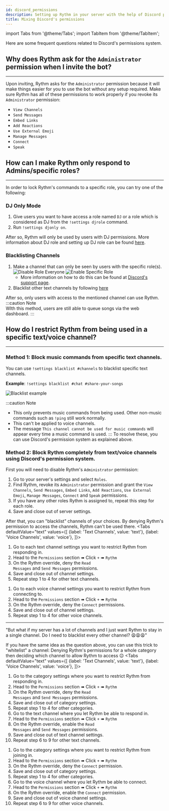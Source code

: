 ```yaml
---
id: discord_permissions
description: Setting up Rythm in your server with the help of Discord permissions.
title: Mixing Discord's permissions
---
```


import Tabs from '@theme/Tabs';
import TabItem from '@theme/TabItem';

Here are some frequent questions related to Discord's permissions system.

## Why does Rythm ask for the `Administrator` permission when I invite the bot?
---
Upon inviting, Rythm asks for the `Administrator` permission because it will make things easier for you to use the bot without any setup required. Make sure Rythm has all of these permissions to work properly if you revoke its `Administrator` permission:
- `View Channels`
- `Send Messages`
- `Embed Links`
- `Add Reactions`
- `Use External Emoji`
- `Manage Messages`
- `Connect`
- `Speak`

## How can I make Rythm only respond to Admins/specific roles?
---
In order to lock Rythm's commands to a specific role, you can try one of the following:

### DJ Only Mode
 1. Give users you want to have access a role named `DJ` or a role which is considered as DJ from the `!settings djrole` command.
 2. Run `!settings djonly on`.

After so, Rythm will only be used by users with DJ permissions. More information about DJ role and setting up DJ role can be found [here](/dj_role).

### Blacklisting Channels
 1. Make a channel that can only be seen by users with the specific role(s).<br/>
    ![Disable Role Everyone](/img/docs/perms/role-everyone.png)
    ![Enable Specific Role](/img/docs/perms/role.png)
    - More information on how to do this can be found at [Discord's support page](https://support.discord.com/hc/en-us/articles/206029707).
 2. Blacklist other text channels by following [here](/permissions#how-do-i-restrict-rythm-from-being-used-in-a-specific-textvoice-channel)

After so, only users with access to the mentioned channel can use Rythm.
:::caution Note   
WIth this method, users are still able to queue songs via the web dashboard.
:::

## How do I restrict Rythm from being used in a specific text/voice channel?
---
### Method 1: Block music commands from specific text channels.
You can use `!settings blacklist #channels` to blacklist specific text channels.

**Example**: `!settings blacklist #chat #share-your-songs`

![Blacklist example](/img/docs/settings/blacklist-text-channel-example.png)

:::caution Note
   - This only prevents music commands from being used. Other non-music commands such as `!ping` still work normally.
   - This can't be applied to voice channels.
   - The message `This channel cannot be used for music commands` will appear every time a music command is used.
:::
To resolve these, you can use Discord's permission system as explained above.

### Method 2: Block Rythm completely from text/voice channels using Discord's permission system.
First you will need to disable Rythm's `Administrator` permission:

1. Go to your server's settings and select <code>Roles</code>.
2. Find Rythm, revoke its <code>Administrator</code> permission and grant the <code>View Channels</code>, <code>Send Messages</code>, <code>Embed Links</code>, <code>Add Reactions</code>, <code>Use External Emoji</code>, <code>Manage Messages</code>, <code>Connect</code> and <code>Speak</code> permissions.
3. If you have any other roles Rythm is assigned to, repeat this step for each role.
4. Save and close out of server settings.

After that, you can "blacklist" channels of your choices. By denying Rythm's permission to access the channels, Rythm can't be used there.
<Tabs
  defaultValue="text"
  values={[
    {label: 'Text Channels', value: 'text'},
    {label: 'Voice Channels', value: 'voice'},
  ]}>
  <TabItem value="text">
    <ol type="1">
      <li>Go to each text channel settings you want to restrict Rythm from responding in.</li>
      <li>Head to the <code>Permissions</code> section ➠ Click <code>+</code> ➠ <code>Rythm</code></li>
      <li>On the Rythm override, deny the <code>Read Messages</code> and <code>Send Messages</code> permissions.</li>
      <li>Save and close out of channel settings.</li>
      <li>Repeat step 1 to 4 for other text channels.</li>
    </ol>
  </TabItem>
  <TabItem value="voice">
    <ol type="1">
      <li>Go to each voice channel settings you want to restrict Rythm from connecting to.</li>
      <li>Head to the <code>Permissions</code> section ➠ Click <code>+</code> ➠ <code>Rythm</code></li>
      <li>On the Rythm override, deny the <code>Connect</code> permissions.</li>
      <li>Save and close out of channel settings.</li>
      <li>Repeat step 1 to 4 for other voice channels.</li>
    </ol>
  </TabItem>
</Tabs>

---
"But what if my server has a lot of channels and I just want Rythm to stay in a single channel. Do I need to blacklist every other channel? 😩😩😩"

If you have the same idea as the question above, you can use this trick to "whitelist" a channel: Denying Rythm's permissions for a whole category then deciding which channel to allow Rythm to access 😉
<Tabs
  defaultValue="text"
  values={[
    {label: 'Text Channels', value: 'text'},
    {label: 'Voice Channels', value: 'voice'},
  ]}>
  <TabItem value="text">
    <ol type="1">
      <li>Go to the category settings where you want to restrict Rythm from responding in.</li>
      <li>Head to the <code>Permissions</code> section ➠ Click <code>+</code> ➠ <code>Rythm</code></li>
      <li>On the Rythm override, deny the <code>Read Messages</code> and <code>Send Messages</code> permissions.</li>
      <li>Save and close out of category settings.</li>
      <li>Repeat step 1 to 4 for other categories.</li>
      <li>Go to the text channel where you let Rythm be able to respond in.</li>
      <li>Head to the <code>Permissions</code> section ➠ Click <code>+</code> ➠ <code>Rythm</code></li>
      <li>On the Rythm override, enable the <code>Read Messages</code> and <code>Send Messages</code> permissions.</li>
      <li>Save and close out of text channel settings.</li>
      <li>Repeat step 6 to 9 for other text channels.</li>
    </ol>
  </TabItem>
  <TabItem value="voice">
    <ol type="1">
      <li>Go to the category settings where you want to restrict Rythm from joining in.</li>
      <li>Head to the <code>Permissions</code> section ➠ Click <code>+</code> ➠ <code>Rythm</code></li>
      <li>On the Rythm override, deny the <code>Connect</code> permission.</li>
      <li>Save and close out of category settings.</li>
      <li>Repeat step 1 to 4 for other categories.</li>
      <li>Go to the voice channel where you let Rythm be able to connect.</li>
      <li>Head to the <code>Permissions</code> section ➠ Click <code>+</code> ➠ <code>Rythm</code></li>
      <li>On the Rythm override, enable the <code>Connect</code> permission.</li>
      <li>Save and close out of voice channel settings.</li>
      <li>Repeat step 6 to 9 for other voice channels.</li>
    </ol>
  </TabItem>
</Tabs>
